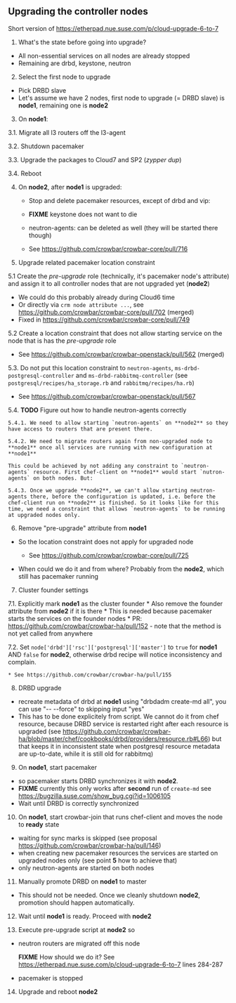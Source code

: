 ## Upgrading the controller nodes

Short version of https://etherpad.nue.suse.com/p/cloud-upgrade-6-to-7

1. What's the state before going into upgrade?
  * All non-essential services on all nodes are already stopped
  * Remaining are drbd, keystone, neutron
  
2. Select the first node to upgrade
  * Pick DRBD slave
  * Let's assume we have 2 nodes, first node to upgrade (= DRBD slave) is **node1**, remaining one is **node2**

3. On **node1**:

  3.1. Migrate  all l3 routers off the l3-agent
  
  3.2. Shutdown pacemaker
  
  3.3. Upgrade the packages to Cloud7 and SP2 (*zypper dup*)
  
  3.4. Reboot
  
4. On **node2**, after **node1** is upgraded:
  
   * Stop and delete pacemaker resources, except of drbd and vip:

   * **FIXME** keystone does not want to die
   
   * neutron-agents: can be deleted as well (they will be started there though)
   
   * See https://github.com/crowbar/crowbar-core/pull/716

5. Upgrade related pacemaker location constraint

  5.1 Create the *pre-upgrade* role (technically, it's pacemaker node's attribute) and assign it to all controller nodes that are not upgraded yet (**node2**)

   * We could do this probably already during Cloud6 time
   * Or directly via ``crm node attribute ...``, see https://github.com/crowbar/crowbar-core/pull/702 (merged)
   * Fixed in https://github.com/crowbar/crowbar-core/pull/749
  
  5.2 Create a location constraint that does not allow starting service on the node that is has the *pre-upgrade* role
   * See https://github.com/crowbar/crowbar-openstack/pull/562 (merged)
     
  5.3. Do not put this location constraint to `neutron-agents`, `ms-drbd-postgresql-controller` and `ms-drbd-rabbitmq-controller` (see `postgresql/recipes/ha_storage.rb` and `rabbitmq/recipes/ha.rb`)
  
   * See https://github.com/crowbar/crowbar-openstack/pull/567
   
  5.4. **TODO** Figure out how to handle neutron-agents correctly
   
    5.4.1. We need to allow starting `neutron-agents` on **node2** so they have access to routers that are present there.
   
    5.4.2. We need to migrate routers again from non-upgraded node to **node1** once all services are running with new configuration at **node1**
   
    This could be achieved by not adding any constraint to `neutron-agents` resource. First chef-client on **node1** would start `nutron-agents` on both nodes. But:
   
    5.4.3. Once we upgrade **node2**, we can't allow starting neutron-agents there, before the configuration is updated, i.e. before the chef-client run on **node2** is finished. So it looks like for this time, we need a constraint that allows `neutron-agents` to be running at upgraded nodes only.
   
  
6. Remove "pre-upgrade" attribute from **node1** 

  * So the location constraint does not apply for upgraded node
  
    * See https://github.com/crowbar/crowbar-core/pull/725
    
  * When could we do it and from where? Probably from the **node2**, which still has pacemaker running
  
  
7. Cluster founder settings

  7.1. Explicitly mark **node1** as the cluster founder
    * Also remove the founder attribute from **node2** if it is there
    * This is needed because pacemaker starts the services on the founder nodes
    * PR: https://github.com/crowbar/crowbar-ha/pull/152 - note that the method is not yet called from anywhere
    
  7.2. Set ``node['drbd']['rsc']['postgresql']['master']`` to ``true`` for **node1** AND ``false`` for **node2**, otherwise drbd recipe will notice inconsistency and complain.
   
    * See https://github.com/crowbar/crowbar-ha/pull/155
  
8. DRBD upgrade

  * recreate metadata of drbd at **node1** using "drbdadm create-md all", you can use "-- --force" to skipping input  "yes"
  * This has to be done explicitely from script. We cannot do it from chef resource, because DRBD service is restarted right after each resource is upgraded (see https://github.com/crowbar/crowbar-ha/blob/master/chef/cookbooks/drbd/providers/resource.rb#L66) but that keeps it in inconsistent state when postgresql resource metadata are up-to-date, while it is still old for rabbitmq)
 
9. On **node1**, start pacemaker

  * so pacemaker starts DRBD synchronizes it with **node2**.
  * **FIXME** currently this only works after **second** run of `create-md` see  https://bugzilla.suse.com/show_bug.cgi?id=1006105
  * Wait until DRBD is correctly synchronized

10. On **node1**, start crowbar-join that runs chef-client and moves the node to **ready** state

  * waiting for sync marks is skipped (see proposal https://github.com/crowbar/crowbar-ha/pull/146)
  * when creating new pacemaker resources the services are started on upgraded nodes only (see point **5** how to achieve that)
  * only neutron-agents are started on both nodes
  
11. Manually promote DRBD on **node1** to master
  * This should not be needed. Once we cleanly shutdown **node2**, promotion should happen automatically.
  
12. Wait until **node1** is ready. Proceed with **node2**

13. Execute pre-upgrade script at **node2** so
  * neutron routers are migrated off this node
   
    **FIXME** 
    How should we do it? See https://etherpad.nue.suse.com/p/cloud-upgrade-6-to-7 lines 284-287
    
  * pacemaker is stopped
  
14. Upgrade and reboot **node2**
  
